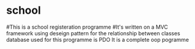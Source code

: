 # school
#This is a school registeration programme
#It's written on a MVC framework using deseign pattern for the relationship between classes
database used for this programme is PDO
It is a complete oop pogramme

